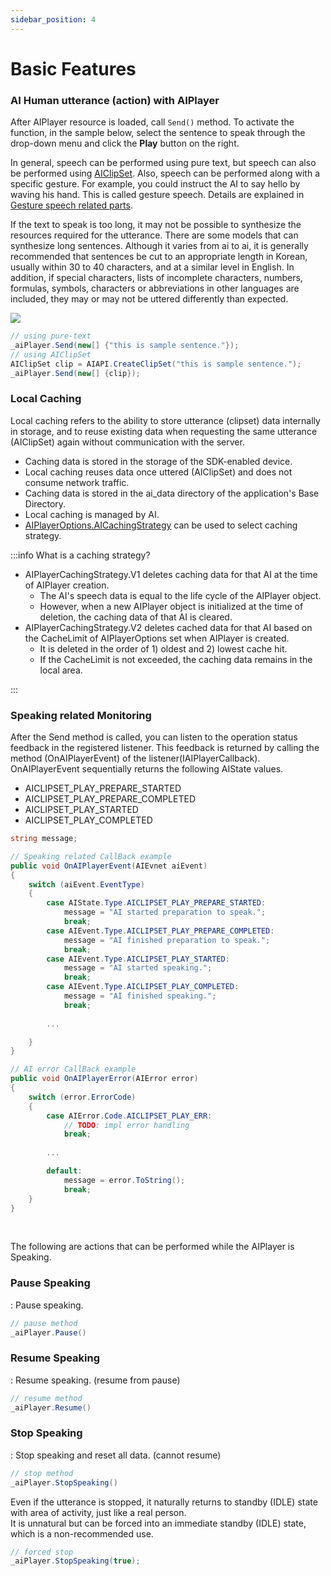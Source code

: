 ```yaml
---
sidebar_position: 4
---
```


# Basic Features

### AI Human utterance (action) with AIPlayer

After AIPlayer resource is loaded, call `Send()` method. To activate the function, in the sample below, select the sentence to speak through the drop-down menu and click the **Play** button on the right.

In general, speech can be performed using pure text, but speech can also be performed using [AIClipSet](../../../aihuman/windows-sdk/apis/aiclipset). Also, speech can be performed along with a specific gesture. For example, you could instruct the AI to say hello by waving his hand. This is called gesture speech. Details are explained in [Gesture speech related parts](../../../aihuman/windows-sdk/aiplayer/advanced-features#gestures).

If the text to speak is too long, it may not be possible to synthesize the resources required for the utterance. There are some models that can synthesize long sentences. Although it varies from ai to ai, it is generally recommended that sentences be cut to an appropriate length in Korean, usually within 30 to 40 characters, and at a similar level in English. In addition, if special characters, lists of incomplete characters, numbers, formulas, symbols, characters or abbreviations in other languages are included, they may or may not be uttered differently than expected.

<img src="/img/aihuman/windows/speak_1.4.x.png" />

```csharp
// using pure-text
_aiPlayer.Send(new[] {"this is sample sentence."});
// using AIClipSet
AIClipSet clip = AIAPI.CreateClipSet("this is sample sentence.");
_aiPlayer.Send(new[] {clip});
```

### Local Caching

Local caching refers to the ability to store utterance (clipset) data internally in storage, and to reuse existing data when requesting the same utterance (AIClipSet) again without communication with the server.
- Caching data is stored in the storage of the SDK-enabled device.
- Local caching reuses data once uttered (AIClipSet) and does not consume network traffic.
- Caching data is stored in the ai_data directory of the application's Base Directory.
- Local caching is managed by AI.
- [AIPlayerOptions.AICachingStrategy](../../../aihuman/windows-sdk/aiplayer/setup#aicachingstrategy) can be used to select caching strategy.

:::info What is a caching strategy?

- AIPlayerCachingStrategy.V1 deletes caching data for that AI at the time of AIPlayer creation.
  + The AI's speech data is equal to the life cycle of the AIPlayer object.
  + However, when a new AIPlayer object is initialized at the time of deletion, the caching data of that AI is cleared.
- AIPlayerCachingStrategy.V2 deletes cached data for that AI based on the CacheLimit of AIPlayerOptions set when AIPlayer is created.
  + It is deleted in the order of 1) oldest and 2) lowest cache hit.
  + If the CacheLimit is not exceeded, the caching data remains in the local area.

:::

### Speaking related Monitoring

After the Send method is called, you can listen to the operation status feedback in the registered listener. This feedback is returned by calling the method (OnAIPlayerEvent) of the listener(IAIPlayerCallback). OnAIPlayerEvent sequentially returns the following AIState values. 

- AICLIPSET_PLAY_PREPARE_STARTED 
- AICLIPSET_PLAY_PREPARE_COMPLETED
- AICLIPSET_PLAY_STARTED
- AICLIPSET_PLAY_COMPLETED

```csharp
string message;

// Speaking related CallBack example
public void OnAIPlayerEvent(AIEvnet aiEvent)
{
    switch (aiEvent.EventType)
    {
        case AIState.Type.AICLIPSET_PLAY_PREPARE_STARTED:
            message = "AI started preparation to speak.";
            break;
        case AIEvent.Type.AICLIPSET_PLAY_PREPARE_COMPLETED:
            message = "AI finished preparation to speak.";
            break;
        case AIEvent.Type.AICLIPSET_PLAY_STARTED:
            message = "AI started speaking.";
            break;
        case AIEvent.Type.AICLIPSET_PLAY_COMPLETED:
            message = "AI finished speaking.";
            break;
            
        ...

    }
}

// AI error CallBack example
public void OnAIPlayerError(AIError error)
{
    switch (error.ErrorCode)
    {
        case AIError.Code.AICLIPSET_PLAY_ERR:
            // TODO: impl error handling
            break;
        
        ...

        default:
            message = error.ToString();
            break;
    }
}
```

<br/>

The following are actions that can be performed while the AIPlayer is Speaking.

### Pause Speaking

: Pause speaking.
```csharp
// pause method
_aiPlayer.Pause()
```

### Resume Speaking

: Resume speaking. (resume from pause)
```csharp
// resume method
_aiPlayer.Resume()
```

### Stop Speaking

: Stop speaking and reset all data. (cannot resume)
```csharp
// stop method
_aiPlayer.StopSpeaking()
```

Even if the utterance is stopped, it naturally returns to standby (IDLE) state with area of activity, just like a real person.  
It is unnatural but can be forced into an immediate standby (IDLE) state, which is a non-recommended use.
```csharp
// forced stop
_aiPlayer.StopSpeaking(true);
```
